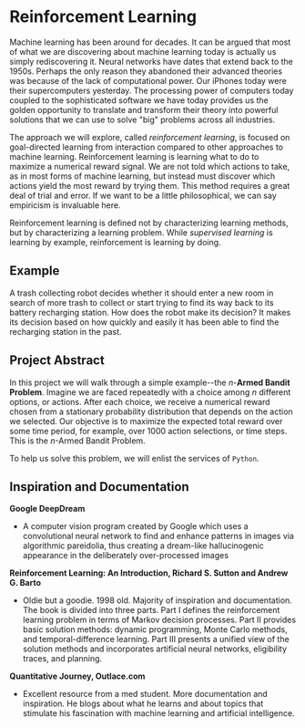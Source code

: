 
# Reinforcement Learning

Machine learning has been around for decades. It can be argued that most of what we are discovering about machine learning today is actually us simply rediscovering it. Neural networks have dates that extend back to the 1950s. Perhaps the only reason they abandoned their advanced theories was because of the lack of computational power. Our iPhones today were their supercomputers yesterday. The processing power of computers today coupled to the sophisticated software we have today provides us the golden opportunity to translate and transform their theory into powerful solutions that we can use to solve "big" problems across all industries.

The approach we will explore, called _reinforcement learning_, is focused on goal-directed learning from interaction compared to other approaches to machine learning. Reinforcement learning is learning what to do to maximize a numerical reward signal. We are not told which actions to take, as in most forms of machine learning, but instead must discover which actions yield the most reward by trying them. This method requires a great deal of trial and error. If we want to be a little philosophical, we can say empiricism is invaluable here.

Reinforcement learning is defined not by characterizing learning methods, but by characterizing a learning problem. While _supervised learning_ is learning by example, reinforcement is learning by doing. 

## Example

A trash collecting robot decides whether it should enter a new room in search of more trash to collect or start trying to find its way back to its battery recharging station. How does the robot make its decision? It makes its decision based on how quickly and easily it has been able to find the recharging station in the past.


## Project Abstract

In this project we will walk through a simple example--the _n_-__Armed Bandit Problem__. Imagine we are faced repeatedly with a choice among _n_ different options, or actions. After each choice, we receive a numerical reward chosen from a stationary probability distribution that depends on the action we selected. Our objective is to maximize the expected total reward over some time period, for example, over 1000 action selections, or time steps. This is the _n_-Armed Bandit Problem. 

To help us solve this problem, we will enlist the services of `Python`. 


## Inspiration and Documentation

__Google DeepDream__
* A  computer vision program created by Google which uses a convolutional neural network to find and enhance patterns in images via algorithmic pareidolia, thus creating a dream-like hallucinogenic appearance in the deliberately over-processed images

__Reinforcement Learning: An Introduction, Richard S. Sutton and Andrew G. Barto__
* Oldie but a goodie. 1998 old. Majority of inspiration and documentation. The book is divided into three parts. Part I defines the reinforcement learning problem in terms of Markov decision processes. Part II provides basic solution methods: dynamic programming, Monte Carlo methods, and temporal-difference learning. Part III presents a unified view of the solution methods and incorporates artificial neural networks, eligibility traces, and planning.

__Quantitative Journey, Outlace.com__
* Excellent resource from a med student. More documentation and inspiration. He blogs about what he learns and about topics that stimulate his fascination with machine learning and artificial intelligence.
